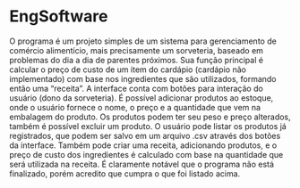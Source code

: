 # EngSoftware

O programa é um projeto simples de um sistema para gerenciamento de comércio alimentício, mais precisamente um sorveteria, baseado em problemas do dia a dia de parentes próximos.
Sua função principal é calcular o preço de custo de um item do cardápio (cardápio não implementado) com base nos ingredientes que são utilizados, formando então uma “receita”.
A interface conta com botões para interação do usuário (dono da sorveteria).
É possível adicionar produtos ao estoque, onde o usuário fornece o nome, o preço e a quantidade que vem na embalagem do produto. Os produtos podem ter seu peso e preço alterados, também é possível excluir um produto.
O usuário pode listar os produtos já registrados, que podem ser salvo em um arquivo .csv através dos botões da interface.
Também pode criar uma receita, adicionando produtos, e o preço de custo dos ingredientes é calculado com base na quantidade que será utilizada na receita.
É claramente notável que o programa não está finalizado, porém acredito que cumpra o que foi listado acima.